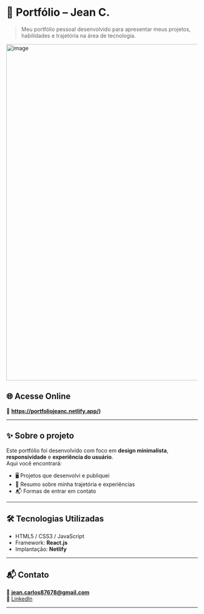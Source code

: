 # 📂 Portfólio – Jean C.

> Meu portfólio pessoal desenvolvido para apresentar meus projetos, habilidades e trajetória na área de tecnologia.

<img width="1903" height="887" alt="image" src="https://github.com/user-attachments/assets/ae13a1cb-5f40-4075-9deb-4bf1d007b761" />


## 🌐 Acesse Online
🔗 **https://portfoliojeanc.netlify.app/)**

---

## ✨ Sobre o projeto
Este portfólio foi desenvolvido com foco em **design minimalista**, **responsividade** e **experiência do usuário**.  
Aqui você encontrará:
- 🖥️ Projetos que desenvolvi e publiquei
- 📜 Resumo sobre minha trajetória e experiências
- 📬 Formas de entrar em contato

---



## 🛠️ Tecnologias Utilizadas
- HTML5 / CSS3 / JavaScript
- Framework: **React.js**
- Implantação: **Netlify**


---

## 📬 Contato
📧 **jean.carlos87678@gmail.com**  
💼 [LinkedIn](https://www.linkedin.com/in/jean-carlos-devs/)  


---
